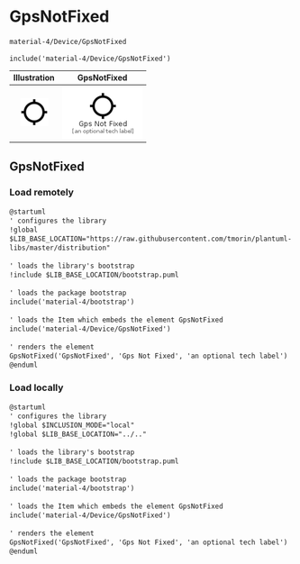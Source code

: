 # GpsNotFixed


```text
material-4/Device/GpsNotFixed
```

```text
include('material-4/Device/GpsNotFixed')
```



| Illustration | GpsNotFixed |
| :---: | :---: |
| ![illustration for Illustration](../../material-4/Device/GpsNotFixed.png) | ![illustration for GpsNotFixed](../../material-4/Device/GpsNotFixed.Local.png) |




## GpsNotFixed

### Load remotely
```plantuml
@startuml
' configures the library
!global $LIB_BASE_LOCATION="https://raw.githubusercontent.com/tmorin/plantuml-libs/master/distribution"

' loads the library's bootstrap
!include $LIB_BASE_LOCATION/bootstrap.puml

' loads the package bootstrap
include('material-4/bootstrap')

' loads the Item which embeds the element GpsNotFixed
include('material-4/Device/GpsNotFixed')

' renders the element
GpsNotFixed('GpsNotFixed', 'Gps Not Fixed', 'an optional tech label')
@enduml
```

### Load locally
```plantuml
@startuml
' configures the library
!global $INCLUSION_MODE="local"
!global $LIB_BASE_LOCATION="../.."

' loads the library's bootstrap
!include $LIB_BASE_LOCATION/bootstrap.puml

' loads the package bootstrap
include('material-4/bootstrap')

' loads the Item which embeds the element GpsNotFixed
include('material-4/Device/GpsNotFixed')

' renders the element
GpsNotFixed('GpsNotFixed', 'Gps Not Fixed', 'an optional tech label')
@enduml
```

